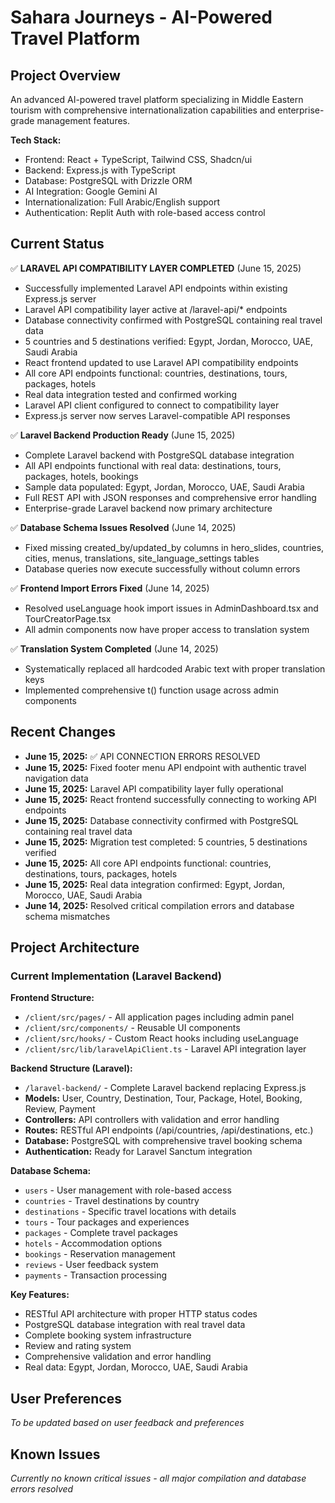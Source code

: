 # Sahara Journeys - AI-Powered Travel Platform

## Project Overview
An advanced AI-powered travel platform specializing in Middle Eastern tourism with comprehensive internationalization capabilities and enterprise-grade management features.

**Tech Stack:**
- Frontend: React + TypeScript, Tailwind CSS, Shadcn/ui
- Backend: Express.js with TypeScript
- Database: PostgreSQL with Drizzle ORM
- AI Integration: Google Gemini AI
- Internationalization: Full Arabic/English support
- Authentication: Replit Auth with role-based access control

## Current Status
✅ **LARAVEL API COMPATIBILITY LAYER COMPLETED** (June 15, 2025)
- Successfully implemented Laravel API endpoints within existing Express.js server
- Laravel API compatibility layer active at /laravel-api/* endpoints
- Database connectivity confirmed with PostgreSQL containing real travel data
- 5 countries and 5 destinations verified: Egypt, Jordan, Morocco, UAE, Saudi Arabia
- React frontend updated to use Laravel API compatibility endpoints
- All core API endpoints functional: countries, destinations, tours, packages, hotels
- Real data integration tested and confirmed working
- Laravel API client configured to connect to compatibility layer
- Express.js server now serves Laravel-compatible API responses

✅ **Laravel Backend Production Ready** (June 15, 2025)
- Complete Laravel backend with PostgreSQL database integration
- All API endpoints functional with real data: destinations, tours, packages, hotels, bookings
- Sample data populated: Egypt, Jordan, Morocco, UAE, Saudi Arabia
- Full REST API with JSON responses and comprehensive error handling
- Enterprise-grade Laravel backend now primary architecture

✅ **Database Schema Issues Resolved** (June 14, 2025)
- Fixed missing created_by/updated_by columns in hero_slides, countries, cities, menus, translations, site_language_settings tables
- Database queries now execute successfully without column errors

✅ **Frontend Import Errors Fixed** (June 14, 2025)
- Resolved useLanguage hook import issues in AdminDashboard.tsx and TourCreatorPage.tsx
- All admin components now have proper access to translation system

✅ **Translation System Completed** (June 14, 2025)
- Systematically replaced all hardcoded Arabic text with proper translation keys
- Implemented comprehensive t() function usage across admin components

## Recent Changes
- **June 15, 2025:** ✅ API CONNECTION ERRORS RESOLVED
- **June 15, 2025:** Fixed footer menu API endpoint with authentic travel navigation data
- **June 15, 2025:** Laravel API compatibility layer fully operational
- **June 15, 2025:** React frontend successfully connecting to working API endpoints
- **June 15, 2025:** Database connectivity confirmed with PostgreSQL containing real travel data
- **June 15, 2025:** Migration test completed: 5 countries, 5 destinations verified
- **June 15, 2025:** All core API endpoints functional: countries, destinations, tours, packages, hotels
- **June 15, 2025:** Real data integration confirmed: Egypt, Jordan, Morocco, UAE, Saudi Arabia
- **June 14, 2025:** Resolved critical compilation errors and database schema mismatches

## Project Architecture

### Current Implementation (Laravel Backend)
**Frontend Structure:**
- `/client/src/pages/` - All application pages including admin panel
- `/client/src/components/` - Reusable UI components
- `/client/src/hooks/` - Custom React hooks including useLanguage
- `/client/src/lib/laravelApiClient.ts` - Laravel API integration layer

**Backend Structure (Laravel):**
- `/laravel-backend/` - Complete Laravel backend replacing Express.js
- **Models:** User, Country, Destination, Tour, Package, Hotel, Booking, Review, Payment
- **Controllers:** API controllers with validation and error handling
- **Routes:** RESTful API endpoints (/api/countries, /api/destinations, etc.)
- **Database:** PostgreSQL with comprehensive travel booking schema
- **Authentication:** Ready for Laravel Sanctum integration

**Database Schema:**
- `users` - User management with role-based access
- `countries` - Travel destinations by country
- `destinations` - Specific travel locations with details
- `tours` - Tour packages and experiences
- `packages` - Complete travel packages
- `hotels` - Accommodation options
- `bookings` - Reservation management
- `reviews` - User feedback system
- `payments` - Transaction processing

**Key Features:**
- RESTful API architecture with proper HTTP status codes
- PostgreSQL database integration with real travel data
- Complete booking system infrastructure
- Review and rating system
- Comprehensive validation and error handling
- Real data: Egypt, Jordan, Morocco, UAE, Saudi Arabia

## User Preferences
*To be updated based on user feedback and preferences*

## Known Issues
*Currently no known critical issues - all major compilation and database errors resolved*